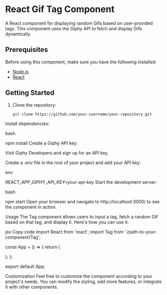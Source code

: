 # React Gif Tag Component

A React component for displaying random Gifs based on user-provided tags. This component uses the Giphy API to fetch and display Gifs dynamically.

## Prerequisites

Before using this component, make sure you have the following installed:

- [Node.js](https://nodejs.org/)
- [React](https://reactjs.org/)

## Getting Started

1. Clone the repository:

   ```bash
   git clone https://github.com/your-username/your-repository.git
Install dependencies:

bash

npm install
Create a Giphy API key:

Visit Giphy Developers and sign up for an API key.

Create a .env file in the root of your project and add your API key:

env

REACT_APP_GIPHY_API_KEY=your-api-key
Start the development server:

bash

npm start
Open your browser and navigate to http://localhost:3000/ to see the component in action.

Usage
The Tag component allows users to input a tag, fetch a random Gif based on that tag, and display it. Here's how you can use it:

jsx
Copy code
import React from 'react';
import Tag from './path-to-your-component/Tag';

const App = () => {
  return (
    <div>
      <Tag />
    </div>
  );
};

export default App;


Customization
Feel free to customize the component according to your project's needs. You can modify the styling, add more features, or integrate it with other components.
